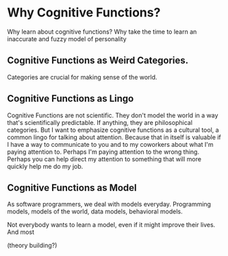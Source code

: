 # Why Cognitive Functions?

Why learn about cognitive functions? Why take the time to learn an inaccurate and fuzzy model of personality

## Cognitive Functions as Weird Categories.

Categories are crucial for making sense of the world. 




## Cognitive Functions as Lingo

Cognitive Functions are not scientific. They don't model the world in a way that's scientifically predictable. If anything, they are philosophical categories. But I want to emphasize cognitive functions as a cultural tool, a common lingo for talking about attention. Because that in itself is valuable if I have a way to communicate to you and to my coworkers about what I'm paying attention to. Perhaps I'm paying attention to the wrong thing. Perhaps you can help direct my attention to something that will more quickly help me do my job.


## Cognitive Functions as Model

As software programmers, we deal with models everyday. Programming models, models of the world, data models, behavioral models.

Not everybody wants to learn a model, even if it might improve their lives. And most 

(theory building?)
